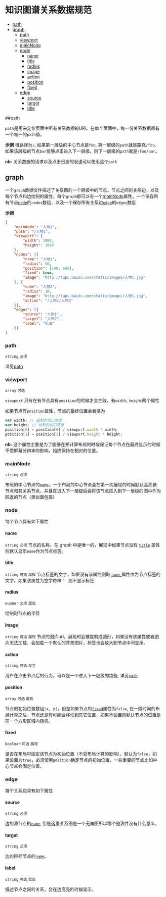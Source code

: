 # 知识图谱关系数据规范
+ <a href="#path">path</a>
+ <a href="#graph">graph</a>
    + <a href="#graph.path">path</a>
    + <a href="#graph.viewport">viewport</a>
    + <a href="#graph.mainNode">mainNode</a>
    + <a href="#graph.node">node</a>
        + <a href="#graph.node.name">name<a/>
        + <a href="#graph.node.title">title<a/>
        + <a href="#graph.node.radius">radius<a/>
        + <a href="#graph.node.image">image</a>
        + <a href="#graph.node.action">action</a>
        + <a href="#graph.node.position">position</a>
        + <a href="#graph.node.fixed">fixed</a>
    + <a href="#graph.edge">edge</a>
        + <a href="#graph.edge.source">source</a>
        + <a href="#graph.edge.target">target</a>
        + <a href="#graph.edge.title">title</a>

<a name="path"></a>
##path

`path`是用来定位页面中所有关系数据的URI，在单个页面中，每一份关系数据都有一个唯一的`path`值。

**示例**
根路径为`/`, 如果第一层级的中心节点是`foo`, 第一层级的`path`就是路径`/foo`, 如果该层级的节点`bar`能够点击进入下一层级，则下一层级的`path`就是`/foo/bar`。

**nb:** 关系数据的请求以及点击日志的发送可以使用这个`path`

<a name="graph"></a>
## graph
一个`graph`数据文件描述了关系图的一个层级中的节点，节点之间的关系边，以及每个节点和边绘制的属性。每个`graph`都可以有一个<a href="#graph.mainNode">mainNode</a>属性，一个保存所有节点<a href="#graph.node">`node`</a>的`nodes`数组，以及一个保存所有关系边<a href="#graph.edge">`edge`</a>的`edges`数组

**示例**
```json
{
    "mainNode": "人物1",
    "path": "/人物1",
    "viewport": {
        "width": 1000,
        "height": 1000
    },
    "nodes": [{
        "name": "人物1",
        "radius": 50,
        "position": [500, 500],
        "fixed": true,
        "image": "http://tupu.baidu.com/static/images/人物1.jpg"
    }, {
        "name": "人物2",
        "radius": 30,
        "image": "http://tupu.baidu.com/static/images/人物1.jpg",
        "action": "/人物1/人物2"
    }],
    "edges": [{
        "source": "人物1",
        "target": "人物2",
        "label": "机油"
    }]
}
```

<a name="graph.path"></a>
### path
`string` `必须`

详见<a href="#path">path</a>

<a name="graph.viewport"></a>
### viewport
`array` `可选`

`viewport` 只有在有节点具有`position`的时候才会生效，有`width`, `height`两个属性

如果节点有`position`属性，节点的最终位置会替换为

```javascript
var width; // 绘制的视口宽度
var height; // 绘制的视口高度
position[0] = position[0] / viewport.width * width;
position[1] = position[1] / viewport.height * height;
```

**nb:** 这个属性主要是为了能够在预计算布局的时候保证每个节点在最终显示的时候不受屏幕分辨率的影响，始终保持在相对的位置。

<a name="graph.mainNode"></a>
### mainNode
`string` `必须`

布局的中心节点的<a href="graph.node.name">`name`</a>，一个布局的中心节点会在第一次展现的时候默认高亮该节点和其关系节点，并且在进入下一层级后会将该节点插入到下一层级的图中作为回退的节点（类似面包屑）

<a name="graph.node"></a>
### node
每个节点具有如下属性

<a name="graph.node.name"></a>
#### name
`string` `必须`
节点的名称，在 graph 中是唯一的，展现中如果节点没有 <a href="graph.node.title">`title`</a> 属性则默认显示`name`作为节点标签。

<a name="graph.node.title"></a>
#### title
`string` `可选` `展现`
节点标签的文字，如果没有该属性则取 <a href="graph.node.name"> `name` </a> 属性作为节点标签的文字，如果该属性为空字符串 `''` 则不显示标签

<a name="graph.node.radius"></a>
#### radius
`number` `必须` `展现`

绘制时节点的半径

<a name="graph.node.image"></a>
####  image
`string` `可选` `展现`
节点的图片url，展现时会被裁剪成圆形，如果没有该属性或者图片无法加载，会加载一个默认的背景图片，标签也会放大到节点中间显示。

<a name="graph.node.action"></a>
#### action
`string` `可选` `交互`

用户在点击节点后的行为，可以是一个进入下一层级的路径, 详见<a href="#action">`path`</a>

<a name="graph.node.position"></a>
#### position
`array` `可选` `展现`

节点的初始位置数组`[x, y]`，但是如果节点的<a href="#graph.node.fixed">`fixed`</a>属性为`false`, 在一段时间的布局计算之后，节点还是有可能会移动到其它位置，如果不设置则默认节点的位置是在一个方形区域内随机。

<a name="graph.node.fixed"></a>
#### fixed
`boolean` `可选` `展现`

是否在布局中固定该节点为初始位置（不受布局计算的影响），默认为`false`，如果设置为`true`，必须使用`position`确定节点的初始位置。一些重要的节点比如中心节点会固定位置。


<a name="graph.edge"></a>
### edge
每个关系边具有如下属性

<a name="graph.edge.source"></a>
#### source
`string` `必须`

边的源节点的<a href="graph.node.name">`name`</a>,  但是这里关系图是一个无向图所以哪个是源并没有什么意义。

<a name="graph.edge.target"></a>
#### target
`string` `必须`

边的目标节点的<a href="graph.node.name">`name`</a>。

<a name="graph.edge.label"></a>
#### label
`string` `可选` `展现`

描述节点之间的关系，会在边高亮的时候显示。

